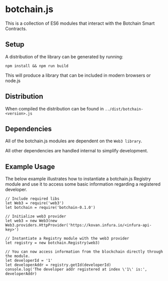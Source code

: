 # botchain.js

This is a collection of ES6 modules that interact with the Botchain Smart Contracts.

## Setup

A distribution of the library can be generated by running:

```
npm install && npm run build
```

This will produce a library that can be included in modern browsers or node.js

## Distribution

When compiled the distribution can be found in `../dist/botchain-<version>.js`

## Dependencies

All of the botchain.js modules are dependent on the `Web3 library`.

All other dependencies are handled internal to simplify development.

## Example Usage

The below example illustrates how to instantiate a botchain.js Registry module
and use it to access some basic information regarding a registered developer.

```
// Include required libs 
let Web3 = require('web3')
let botchain = require('botchain-0.1.0')

// Initialize web3 provider
let web3 = new Web3(new Web3.providers.HttpProvider('https://kovan.infura.io/<infura-api-key>')

// Instantiate a Registry module with the web3 provider
let registry = new botchain.Registry(web3)

// You can now access information from the blockchain directly through the module.
let developerId = '1'
let developerAddr = registry.getId(developerId)
console.log('The developer addr registered at index \'1\' is:', developerAddr)
```





